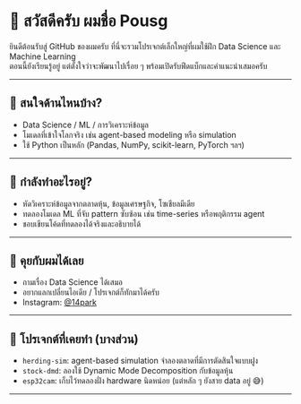# 👋 สวัสดีครับ ผมชื่อ Pousg

ยินดีต้อนรับสู่ GitHub ของผมครับ ที่นี่จะรวมโปรเจกต์เล็กใหญ่ที่ผมใช้ฝึก Data Science และ Machine Learning  
ตอนนี้ยังเรียนรู้อยู่ แต่ตั้งใจว่าจะพัฒนาไปเรื่อย ๆ พร้อมเปิดรับฟีดแบ็กและคำแนะนำเสมอครับ

---

## 🧠 สนใจด้านไหนบ้าง?

- Data Science / ML / การวิเคราะห์ข้อมูล
- โมเดลที่เข้าใจโลกจริง เช่น agent-based modeling หรือ simulation
- ใช้ Python เป็นหลัก (Pandas, NumPy, scikit-learn, PyTorch ฯลฯ)

---

## 🎯 กำลังทำอะไรอยู่?

- หัดวิเคราะห์ข้อมูลจากตลาดหุ้น, ข้อมูลเศรษฐกิจ, โซเชียลมีเดีย
- ทดลองโมเดล ML ที่จับ pattern ซับซ้อน เช่น time-series หรือพฤติกรรม agent
- ชอบเขียนโค้ดที่ทดลองได้จริงและอธิบายได้

---

## 💬 คุยกับผมได้เลย

- ถามเรื่อง Data Science ได้เสมอ
- อยากแลกเปลี่ยนไอเดีย / โปรเจกต์ก็ทักมาได้ครับ
- Instagram: [@14park](https://www.instagram.com/14park_/)

---

## 🧩 โปรเจกต์ที่เคยทำ (บางส่วน)

- `herding-sim`: agent-based simulation จำลองตลาดที่มีการตัดสินใจแบบฝูง
- `stock-dmd`: ลองใช้ Dynamic Mode Decomposition กับข้อมูลหุ้น
- `esp32cam`: เก็บไว้ทดลองฝั่ง hardware นิดหน่อย (แต่หลัก ๆ ยังสาย data อยู่ 😅)

---
